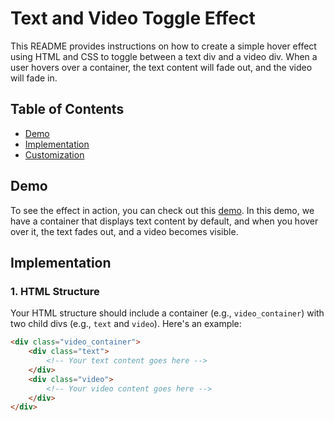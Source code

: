 # Text and Video Toggle Effect

This README provides instructions on how to create a simple hover effect using HTML and CSS to toggle between a text div and a video div. When a user hovers over a container, the text content will fade out, and the video will fade in.

## Table of Contents
- [Demo](#demo)
- [Implementation](#implementation)
- [Customization](#customization)

## Demo

To see the effect in action, you can check out this [demo](#). In this demo, we have a container that displays text content by default, and when you hover over it, the text fades out, and a video becomes visible.

## Implementation

### 1. HTML Structure

Your HTML structure should include a container (e.g., `video_container`) with two child divs (e.g., `text` and `video`). Here's an example:

```html
<div class="video_container">
    <div class="text">
        <!-- Your text content goes here -->
    </div>
    <div class="video">
        <!-- Your video content goes here -->
    </div>
</div>

